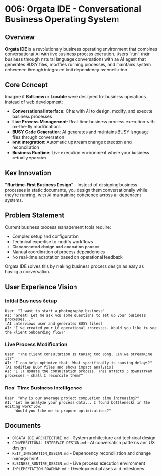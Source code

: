 # 006: Orgata IDE - Conversational Business Operating System

## Overview

**Orgata IDE** is a revolutionary business operating environment that combines conversational AI with live business process execution. Users "run" their business through natural language conversations with an AI agent that generates BUSY files, modifies running processes, and maintains system coherence through integrated knit dependency reconciliation.

## Core Concept

Imagine if **Bolt.new** or **Lovable** were designed for business operations instead of web development:

- **Conversational Interface**: Chat with AI to design, modify, and execute business processes
- **Live Process Management**: Real-time business process execution with on-the-fly modifications  
- **BUSY Code Generation**: AI generates and maintains BUSY language files through conversation
- **Knit Integration**: Automatic upstream change detection and reconciliation
- **Business Runtime**: Live execution environment where your business actually operates

## Key Innovation

**"Runtime-First Business Design"** - Instead of designing business processes in static documents, you design them conversationally while they're running, with AI maintaining coherence across all dependent systems.

## Problem Statement

Current business process management tools require:
- Complex setup and configuration
- Technical expertise to modify workflows
- Disconnected design and execution phases
- Manual coordination of process dependencies
- No real-time adaptation based on operational feedback

Orgata IDE solves this by making business process design as easy as having a conversation.

## User Experience Vision

### Initial Business Setup
```
User: "I want to start a photography business"
AI: "Great! Let me ask you some questions to set up your business processes..."
[AI interviews user and generates BUSY files]
AI: "I've created your L0 operational processes. Would you like to see the client onboarding flow?"
```

### Live Process Modification
```
User: "The client consultation is taking too long. Can we streamline it?"
AI: "I can help optimize that. What specifically is causing delays?"
[AI modifies BUSY files and shows impact analysis]
AI: "I'll update the consultation process. This affects 3 downstream processes - shall I reconcile them?"
```

### Real-Time Business Intelligence
```
User: "Why is our average project completion time increasing?"
AI: "Let me analyze your process data... I found bottlenecks in the editing workflow. 
     Would you like me to propose optimizations?"
```

## Documents

- `ORGATA_IDE_ARCHITECTURE.md` - System architecture and technical design
- `CONVERSATIONAL_INTERFACE_DESIGN.md` - AI conversation patterns and UX design
- `KNIT_INTEGRATION_DESIGN.md` - Dependency reconciliation and change management
- `BUSINESS_RUNTIME_DESIGN.md` - Live process execution environment
- `IMPLEMENTATION_ROADMAP.md` - Development phases and milestones
